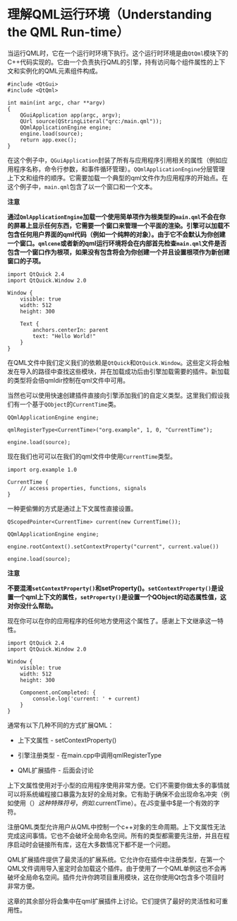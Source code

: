 # 理解QML运行环境（Understanding the QML Run-time）

当运行QML时，它在一个运行时环境下执行。这个运行时环境是由```QtQml```模块下的C++代码实现的。它由一个负责执行QML的引擎，持有访问每个组件属性的上下文和实例化的QML元素组件构成。

```
#include <QtGui>
#include <QtQml>

int main(int argc, char **argv)
{
    QGuiApplication app(argc, argv);
    QUrl source(QStringLiteral("qrc:/main.qml"));
    QQmlApplicationEngine engine;
    engine.load(source);
    return app.exec();
}
```

在这个例子中，```QGuiApplication```封装了所有与应用程序引用相关的属性（例如应用程序名称，命令行参数，和事件循环管理）。```QQmlApplicationEngine```分层管理上下文和组件的顺序。它需要加载一个典型的qml文件作为应用程序的开始点。在这个例子中，```main.qml```包含了以一个窗口和一个文本。

**注意**

**通过```QmlApplicationEngine```加载一个使用简单项作为根类型的```main.qml```不会在你的屏幕上显示任何东西，它需要一个窗口来管理一个平面的渲染。引擎可以加载不包含任何用户界面的qml代码（例如一个纯粹的对象）。由于它不会默认为你创建一个窗口。```qmlcene```或者新的qml运行环境将会在内部首先检查```main.qml```文件是否包含一个窗口作为根项，如果没有包含将会为你创建一个并且设置根项作为新创建窗口的子项。**

```
import QtQuick 2.4
import QtQuick.Window 2.0

Window {
    visible: true
    width: 512
    height: 300

    Text {
        anchors.centerIn: parent
        text: "Hello World!"
    }
}
```

在QML文件中我们定义我们的依赖是```QtQuick```和```QtQuick.Window```。这些定义将会触发在导入的路径中查找这些模块，并在加载成功后由引擎加载需要的插件。新加载的类型将会倍qmldir控制在qml文件中可用。

当然也可以使用快速创建插件直接向引擎添加我们的自定义类型。这里我们假设我们有一个基于```QObject```的```CurrentTime```类。

```
QQmlApplicationEngine engine;

qmlRegisterType<CurrentTime>("org.example", 1, 0, "CurrentTime");

engine.load(source);
```

现在我们也可可以在我们的qml文件中使用```CurrentTime```类型。

```
import org.example 1.0

CurrentTime {
    // access properties, functions, signals
}
```

一种更偷懒的方式是通过上下文属性直接设置。

```
QScopedPointer<CurrentTime> current(new CurrentTime());

QQmlApplicationEngine engine;

engine.rootContext().setContextProperty("current", current.value())

engine.load(source);
```

**注意**

**不要混淆```setContextProperty()```和setProperty()。```setContextProperty()```是设置一个qml上下文的属性，```setProperty()```是设置一个QObject的动态属性值，这对你没什么帮助。**

现在你可以在你的应用程序的任何地方使用这个属性了。感谢上下文继承这一特性。

```
import QtQuick 2.4
import QtQuick.Window 2.0

Window {
    visible: true
    width: 512
    height: 300

    Component.onCompleted: {
        console.log('current: ' + current)
    }
}
```

通常有以下几种不同的方式扩展QML：

* 上下文属性 - setContextProperty()

* 引擎注册类型 - 在main.cpp中调用qmlRegisterType

* QML扩展插件 - 后面会讨论

上下文属性使用对于小型的应用程序使用非常方便。它们不需要你做太多的事情就可以将系统编程接口暴露为友好的全局对象。它有助于确保不会出现命名冲突（例如使用（$）这种特殊符号，例如$.currentTime）。在JS变量中$是一个有效的字符。

注册QML类型允许用户从QML中控制一个c++对象的生命周期。上下文属性无法完成这间事情。它也不会破坏全局命名空间。所有的类型都需要先注册，并且在程序启动时会链接所有库，这在大多数情况下都不是一个问题。

QML扩展插件提供了最灵活的扩展系统。它允许你在插件中注册类型，在第一个QML文件调用导入鉴定时会加载这个插件。由于使用了一个QML单例这也不会再破坏全局命名空间。插件允许你跨项目重用模块，这在你使用Qt包含多个项目时非常方便。

这章的其余部分将会集中在qml扩展插件上讨论。它们提供了最好的灵活性和可重用性。
